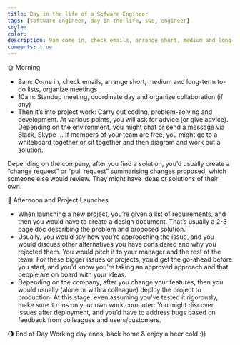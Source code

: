 ```yaml
---
title: Day in the life of a Sofware Engineer
tags: [software engineer, day in the life, swe, engineer]
style: 
color: 
description: 9am come in, check emails, arrange short, medium and long-term to-do lists, organize meetings
comments: true
---
```


🌞 Morning
- 9am: Come in, check emails, arrange short, medium and long-term to-do lists, organize meetings
- 10am: Standup meeting, coordinate day and organize collaboration (if any)
- Then it’s into project work: Carry out coding, problem-solving and development. At various points, you will ask for advice (or give advice). Depending on the environment, you might chat or send a message via Slack, Skype ... If members of your team are free, you might go to a whiteboard together or sit together and then diagram and work out a solution.

Depending on the company, after you find a solution, you’d usually create a “change request” or “pull request” summarising changes proposed, which someone else would review. They might have ideas or solutions of their own.

🌝 Afternoon and Project Launches
- When launching a new project, you’re given a list of requirements, and then you would have to create a design document. That’s usually a 2-3 page doc describing the problem and proposed solution.
- Usually, you would say how you’re approaching the issue, and you would discuss other alternatives you have considered and why you rejected them. You would pitch it to your manager and the rest of the team. For these bigger issues or projects, you’d get the go-ahead before you start, and you’d know you’re taking an approved approach and that people are on board with your ideas.
- Depending on the company, after you change your features, then you would usually (alone or with a colleague) deploy the project to production. At this stage, even assuming you’ve tested it rigorously, make sure it runs on your own work computer: You might discover issues after deployment, and you’d have to address bugs based on feedback from colleagues and users/customers.

🌖 End of Day
Working day ends, back home & enjoy a beer cold :))